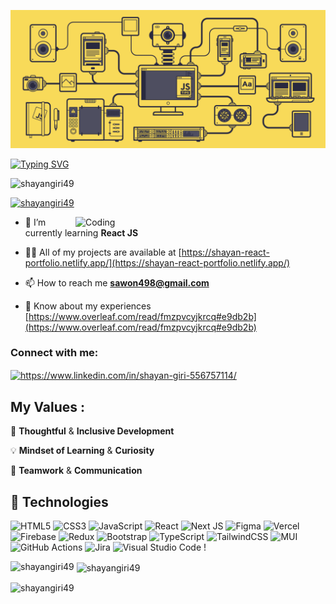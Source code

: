 [![MasterHead](https://raw.githubusercontent.com/majdimokhtar/github-images/main/newbannerjs.gif)](https://majdi-mokhtar-portfolio.vercel.app/)


[![Typing SVG](https://readme-typing-svg.herokuapp.com/?font=Lato&size=22&color=016EEA&size=24&center=true&lines=Hi+there+%F0%9F%91%8B,++I%27am+Shayan+Giri;Welcome+to+my+Profile!;I%27m+a+Frontend+developer;I+enjoy+learning+new+things)](https://git.io/typing-svg)

<p align="left"> <img src="https://komarev.com/ghpvc/?username=shayangiri49&label=Profile%20views&color=0e75b6&style=flat" alt="shayangiri49" /> </p>

<p align="left"> <a href="https://github.com/ryo-ma/github-profile-trophy"><img src="https://github-profile-trophy.vercel.app/?username=shayangiri49" alt="shayangiri49" /></a> </p>
<img autoplay align="right" alt="Coding" width="400" src="https://cdn.dribbble.com/users/1162077/screenshots/3848914/programmer.gif">

- 🌱 I’m currently learning **React JS**

- 👨‍💻 All of my projects are available at [https://shayan-react-portfolio.netlify.app/](https://shayan-react-portfolio.netlify.app/)

- 📫 How to reach me **sawon498@gmail.com**

- 📄 Know about my experiences [https://www.overleaf.com/read/fmzpvcyjkrcq#e9db2b](https://www.overleaf.com/read/fmzpvcyjkrcq#e9db2b)

<h3 align="left">Connect with me:</h3>
<p align="left">
<a href="https://linkedin.com/in/https://www.linkedin.com/in/shayan-giri-556757114/" target="blank"><img align="center" src="https://raw.githubusercontent.com/rahuldkjain/github-profile-readme-generator/master/src/images/icons/Social/linked-in-alt.svg" alt="https://www.linkedin.com/in/shayan-giri-556757114/" height="30" width="40" /></a>
</p>

## My Values :


🧠 **Thoughtful** & **Inclusive Development** <br/>

💡 **Mindset of Learning** & **Curiosity** <br/>

🙌 **Teamwork** & **Communication**


## 🔧 Technologies

![HTML5](https://img.shields.io/badge/html5-%23E34F26.svg?style=for-the-badge&logo=html5&logoColor=white) ![CSS3](https://img.shields.io/badge/css3-%231572B6.svg?style=for-the-badge&logo=css3&logoColor=white) ![JavaScript](https://img.shields.io/badge/javascript-%23323330.svg?style=for-the-badge&logo=javascript&logoColor=%23F7DF1E) ![React](https://img.shields.io/badge/react-%2320232a.svg?style=for-the-badge&logo=react&logoColor=%2361DAFB) ![Next JS](https://img.shields.io/badge/Next-black?style=for-the-badge&logo=next.js&logoColor=white) ![Figma](https://img.shields.io/badge/figma-%23F24E1E.svg?style=for-the-badge&logo=figma&logoColor=white) ![Vercel](https://img.shields.io/badge/vercel-%23000000.svg?style=for-the-badge&logo=vercel&logoColor=white) ![Firebase](https://img.shields.io/badge/firebase-%23039BE5.svg?style=for-the-badge&logo=firebase) ![Redux](https://img.shields.io/badge/redux-%23593d88.svg?style=for-the-badge&logo=redux&logoColor=white) ![Bootstrap](https://img.shields.io/badge/bootstrap-%23563D7C.svg?style=for-the-badge&logo=bootstrap&logoColor=white) ![TypeScript](https://img.shields.io/badge/typescript-%23007ACC.svg?style=for-the-badge&logo=typescript&logoColor=white)
![TailwindCSS](https://img.shields.io/badge/tailwindcss-%2338B2AC.svg?style=for-the-badge&logo=tailwind-css&logoColor=white) ![MUI](https://img.shields.io/badge/MUI-%230081CB.svg?style=for-the-badge&logo=material-ui&logoColor=white) ![GitHub Actions](https://img.shields.io/badge/github%20actions-%232671E5.svg?style=for-the-badge&logo=githubactions&logoColor=white&width=200)
![Jira](https://img.shields.io/badge/jira-%230A0FFF.svg?style=for-the-badge&logo=jira&logoColor=white)
![Visual Studio Code](https://img.shields.io/badge/Visual%20Studio%20Code-0078d7.svg?style=for-the-badge&logo=visual-studio-code&logoColor=white) !

<p><img align="left" src="https://github-readme-stats.vercel.app/api/top-langs?username=shayangiri49&show_icons=true&locale=en&layout=compact" alt="shayangiri49" /></p>

<p>&nbsp;<img align="center" src="https://github-readme-stats.vercel.app/api?username=shayangiri49&show_icons=true&locale=en" alt="shayangiri49" /></p>

<p><img align="center" src="https://github-readme-streak-stats.herokuapp.com/?user=shayangiri49&" alt="shayangiri49" /></p>


